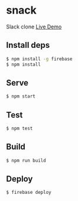 # snack
Slack clone [Live Demo](https://snack-server.firebaseapp.com)


## Install deps
```bash
$ npm install -g firebase
$ npm install
```

## Serve
```bash
$ npm start
```

## Test
```bash
$ npm test
```

## Build
```bash
$ npm run build
```

## Deploy
```bash
$ firebase deploy
```
